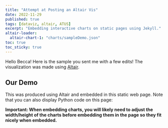 ```yaml
---
title: "Attempt at Posting an Altair Vis"
date: 2022-11-29
published: true
tags: [dataviz, altair, ATUS]
excerpt: "Embedding interactive charts on static pages using Jekyll."
altair-loader:
  altair-chart-1: "charts/sampleDemo.json"
toc: true
toc_sticky: true
---
```


Hello Becca! Here is the sample you sent me with a few edits! The visualization was made using [Altair](https://altair-viz.github.io).

## Our Demo

<div id="altair-chart-1"></div>

This was produced using Altair and embedded in this static web page. Note that you can also display Python code on this page:

**Important: When embedding charts, you will likely need to adjust the width/height of the charts before embedding them in the page so they fit nicely when embedded.**
